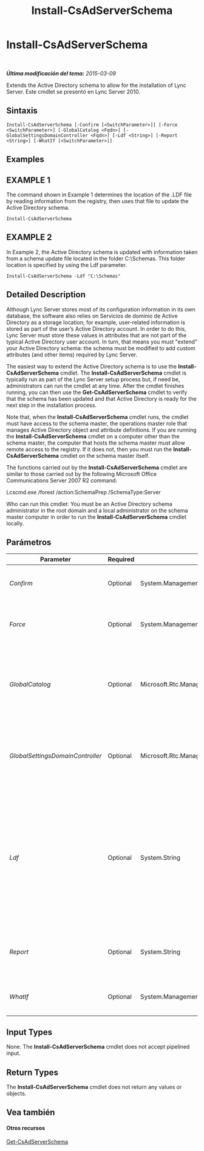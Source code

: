 ﻿---
title: Install-CsAdServerSchema
TOCTitle: Install-CsAdServerSchema
ms:assetid: 86e13601-7e80-4276-b176-77d9c6e7d55a
ms:mtpsurl: https://technet.microsoft.com/es-es/library/Gg398681(v=OCS.15)
ms:contentKeyID: 48275909
ms.date: 01/07/2017
mtps_version: v=OCS.15
ms.translationtype: HT
---

# Install-CsAdServerSchema

 

_**Última modificación del tema:** 2015-03-09_

Extends the Active Directory schema to allow for the installation of Lync Server. Este cmdlet se presentó en Lync Server 2010.

## Sintaxis

    Install-CsAdServerSchema [-Confirm [<SwitchParameter>]] [-Force <SwitchParameter>] [-GlobalCatalog <Fqdn>] [-GlobalSettingsDomainController <Fqdn>] [-Ldf <String>] [-Report <String>] [-WhatIf [<SwitchParameter>]]

## Examples

## EXAMPLE 1

The command shown in Example 1 determines the location of the .LDF file by reading information from the registry, then uses that file to update the Active Directory schema.

    Install-CsAdServerSchema

## EXAMPLE 2

In Example 2, the Active Directory schema is updated with information taken from a schema update file located in the folder C:\\Schemas. This folder location is specified by using the Ldf parameter.

    Install-CsAdServerSchema -Ldf "C:\Schemas"

## Detailed Description

Although Lync Server stores most of its configuration information in its own database, the software also relies on Servicios de dominio de Active Directory as a storage location; for example, user-related information is stored as part of the user’s Active Directory account. In order to do this, Lync Server must store these values in attributes that are not part of the typical Active Directory user account. In turn, that means you must "extend" your Active Directory schema: the schema must be modified to add custom attributes (and other items) required by Lync Server.

The easiest way to extend the Active Directory schema is to use the **Install-CsAdServerSchema** cmdlet. The **Install-CsAdServerSchema** cmdlet is typically run as part of the Lync Server setup process but, if need be, administrators can run the cmdlet at any time. After the cmdlet finishes running, you can then use the **Get-CsAdServerSchema** cmdlet to verify that the schema has been updated and that Active Directory is ready for the next step in the installation process.

Note that, when the **Install-CsAdServerSchema** cmdlet runs, the cmdlet must have access to the schema master, the operations master role that manages Active Directory object and attribute definitions. If you are running the **Install-CsAdServerSchema** cmdlet on a computer other than the schema master, the computer that hosts the schema master must allow remote access to the registry. If it does not, then you must run the **Install-CsAdServerSchema** cmdlet on the schema master itself.

The functions carried out by the **Install-CsAdServerSchema** cmdlet are similar to those carried out by the following Microsoft Office Communications Server 2007 R2 command:

Lcscmd.exe /forest /action:SchemaPrep /SchemaType:Server

Who can run this cmdlet: You must be an Active Directory schema administrator in the root domain and a local administrator on the schema master computer in order to run the **Install-CsAdServerSchema** cmdlet locally.

## Parámetros


<table>
<colgroup>
<col style="width: 25%" />
<col style="width: 25%" />
<col style="width: 25%" />
<col style="width: 25%" />
</colgroup>
<thead>
<tr class="header">
<th>Parameter</th>
<th>Required</th>
<th>Type</th>
<th>Description</th>
</tr>
</thead>
<tbody>
<tr class="odd">
<td><p><em>Confirm</em></p></td>
<td><p>Optional</p></td>
<td><p>System.Management.Automation.SwitchParameter</p></td>
<td><p>Se le pedirá confirmación antes de ejecutar el comando.</p></td>
</tr>
<tr class="even">
<td><p><em>Force</em></p></td>
<td><p>Optional</p></td>
<td><p>System.Management.Automation.SwitchParameter</p></td>
<td><p>Suppresses the display of any non-fatal error message that might occur when running the command.</p></td>
</tr>
<tr class="odd">
<td><p><em>GlobalCatalog</em></p></td>
<td><p>Optional</p></td>
<td><p>Microsoft.Rtc.Management.Deploy.Fqdn</p></td>
<td><p>Fully qualified domain name (FQDN) of a global catalog server in your domain. This parameter is not required if you are running the <strong>Install-CsAdServerSchema</strong> cmdlet on a computer with an account in your domain.</p></td>
</tr>
<tr class="even">
<td><p><em>GlobalSettingsDomainController</em></p></td>
<td><p>Optional</p></td>
<td><p>Microsoft.Rtc.Management.Deploy.Fqdn</p></td>
<td><p>FQDN of a domain controller in your domain. This parameter is not required if you are running the <strong>Install-CsAdServerSchema</strong> cmdlet on a computer with an account in your domain.</p></td>
</tr>
<tr class="odd">
<td><p><em>Ldf</em></p></td>
<td><p>Optional</p></td>
<td><p>System.String</p></td>
<td><p>Path to the folder containing the .LDF file to be imported; the .LDF (LDAP Data Interchange Format) file contains the required updates for the Active Directory schema. If this parameter is not included, the <strong>Install-CsAdServerSchema</strong> cmdlet will look for the file in the Lync Server installation path recorded in the registry. The installation path will typically be C:\Program Files\Microsoft Lync Server 2010\Deployment\Setup.</p></td>
</tr>
<tr class="even">
<td><p><em>Report</em></p></td>
<td><p>Optional</p></td>
<td><p>System.String</p></td>
<td><p>Enables you to specify a file path for the log file created when the cmdlet runs. For example: -Report &quot;C:\Logs\ServerSchema.html&quot;</p></td>
</tr>
<tr class="odd">
<td><p><em>WhatIf</em></p></td>
<td><p>Optional</p></td>
<td><p>System.Management.Automation.SwitchParameter</p></td>
<td><p>Describe qué sucedería si se ejecutara el comando sin ejecutarlo realmente.</p></td>
</tr>
</tbody>
</table>


## Input Types

None. The **Install-CsAdServerSchema** cmdlet does not accept pipelined input.

## Return Types

The **Install-CsAdServerSchema** cmdlet does not return any values or objects.

## Vea también

#### Otros recursos

[Get-CsAdServerSchema](get-csadserverschema.md)

